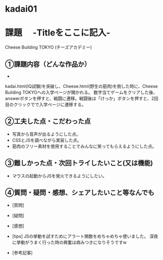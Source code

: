 # kadai01
# 課題　 -Titleをここに記入-
Cheese Building TOKYO (チーズアカデミー)
## ①課題内容（どんな作品か）
-
kadai.html(IQ試験)を突破し、Cheese.html(野生の筋肉)を倒した時に、Cheese Building TOKYOへの入学ページが開かれる。
数字当てゲームをクリアした後、answerボタンを押すと、戦闘に遷移。戦闘後は「けっか」ボタンを押すと、2回目のクリックでで入学ページに遷移する。

## ②工夫した点・こだわった点
- 写真から音声が出るようにした点。
- CSSとJSを調べながら実装した点。
- 筋肉のフリー素材を使用することでみんなに笑ってもらえるようにした点。

## ③難しかった点・次回トライしたいこと(又は機能)
- マウスの起動からJSを発火できるようにしたい。

## ④質問・疑問・感想、シェアしたいこと等なんでも
- [質問]

- [疑問]

- [感想]

- [tips]
JSの挙動を試すためにアラート関数をめちゃめちゃ使いました。
深夜に挙動がうまく行った時の興奮は病みつきになりそうですw
- [参考記事]
